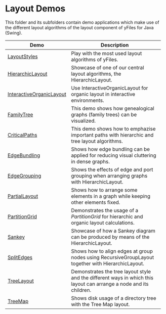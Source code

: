 
# Layout Demos
  

 This folder and its subfolders contain demo applications which make use of the different layout algorithms of the layout component of yFiles for Java (Swing).   

| Demo | Description |
|------|-------------|
|[LayoutStyles](../../src/layout/layoutstyles/)| Play with the most used layout algorithms of yFiles. |
|[HierarchicLayout](../../src/layout/hierarchiclayout/)| Showcase of one of our central layout algorithms, the HierarchicLayout. |
|[InteractiveOrganicLayout](../../src/layout/interactiveorganic/)| Use InteractiveOrganicLayout for organic layout in interactive environments. |
|[FamilyTree](../../src/layout/familytree/)| This demo shows how genealogical graphs (family trees) can be visualized. |
|[CriticalPaths](../../src/layout/criticalpaths/)| This demo shows how to emphazise important paths with hierarchic and tree layout algorithms. |
|[EdgeBundling](../../src/layout/edgebundling/)| Shows how edge bundling can be applied for reducing visual cluttering in dense graphs. |
|[EdgeGrouping](../../src/layout/edgegrouping/)| Shows the effects of edge and port grouping when arranging graphs with HierarchicLayout. |
|[PartialLayout](../../src/layout/partiallayout/)| Shows how to arrange some elements in a graph while keeping other elements fixed. |
|[PartitionGrid](../../src/layout/partitiongrid/)| Demonstrates the usage of a *PartitionGrid* for hierarchic and organic layout calculations. |
|[Sankey](../../src/layout/sankey/)| Showcase of how a Sankey diagram can be produced by means of the HierarchicLayout. |
|[SplitEdges](../../src/layout/splitedges/)| Shows how to align edges at group nodes using RecursiveGroupLayout together with HierarchicLayout. |
|[TreeLayout](../../src/layout/treelayout/)| Demonstrates the tree layout style and the different ways in which this layout can arrange a node and its children. |
|[TreeMap](../../src/layout/treemap/)| Shows disk usage of a directory tree with the Tree Map layout. |
